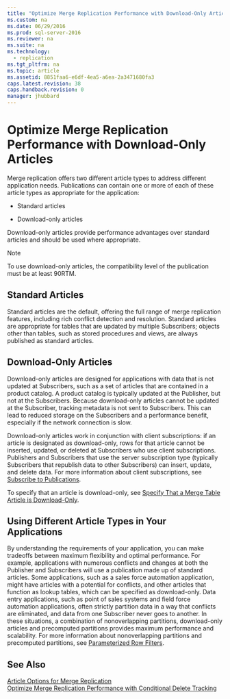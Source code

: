 ```yaml
---
title: "Optimize Merge Replication Performance with Download-Only Articles"
ms.custom: na
ms.date: 06/29/2016
ms.prod: sql-server-2016
ms.reviewer: na
ms.suite: na
ms.technology: 
  - replication
ms.tgt_pltfrm: na
ms.topic: article
ms.assetid: 8851faa6-e6df-4ea5-a6ea-2a3471680fa3
caps.latest.revision: 38
caps.handback.revision: 0
manager: jhubbard
---
```

# Optimize Merge Replication Performance with Download-Only Articles
Merge replication offers two different article types to address different application needs. Publications can contain one or more of each of these article types as appropriate for the application:  
  
-   Standard articles  
  
-   Download-only articles  
  
 Download-only articles provide performance advantages over standard articles and should be used where appropriate.  
  
> [!NOTE]  
>  To use download-only articles, the compatibility level of the publication must be at least 90RTM.  
  
## Standard Articles  
 Standard articles are the default, offering the full range of merge replication features, including rich conflict detection and resolution. Standard articles are appropriate for tables that are updated by multiple Subscribers; objects other than tables, such as stored procedures and views, are always published as standard articles.  
  
## Download-Only Articles  
 Download-only articles are designed for applications with data that is not updated at Subscribers, such as a set of articles that are contained in a product catalog. A product catalog is typically updated at the Publisher, but not at the Subscribers. Because download-only articles cannot be updated at the Subscriber, tracking metadata is not sent to Subscribers. This can lead to reduced storage on the Subscribers and a performance benefit, especially if the network connection is slow.  
  
 Download-only articles work in conjunction with client subscriptions: if an article is designated as download-only, rows for that article cannot be inserted, updated, or deleted at Subscribers who use client subscriptions. Publishers and Subscribers that use the server subscription type (typically Subscribers that republish data to other Subscribers) can insert, update, and delete data. For more information about client subscriptions, see [Subscribe to Publications](../../Topics/TopicNameNotContainA/Subscribe-to-Publications.md).  
  
 To specify that an article is download-only, see [Specify That a Merge Table Article is Download-Only](../../Topics/TopicNameContainA/Specify-That-a-Merge-Table-Article-is-Download-Only.md).  
  
## Using Different Article Types in Your Applications  
 By understanding the requirements of your application, you can make tradeoffs between maximum flexibility and optimal performance. For example, applications with numerous conflicts and changes at both the Publisher and Subscribers will use a publication made up of standard articles. Some applications, such as a sales force automation application, might have articles with a potential for conflicts, and other articles that function as lookup tables, which can be specified as download-only. Data entry applications, such as point of sales systems and field force automation applications, often strictly partition data in a way that conflicts are eliminated, and data from one Subscriber never goes to another. In these situations, a combination of nonoverlapping partitions, download-only articles and precomputed partitions provides maximum performance and scalability. For more information about nonoverlapping partitions and precomputed partitions, see [Parameterized Row Filters](../../Topics/TopicNameNotContainA/Parameterized-Row-Filters.md).  
  
## See Also  
 [Article Options for Merge Replication](../../Topics/TopicNameNotContainA/Article-Options-for-Merge-Replication.md)   
 [Optimize Merge Replication Performance with Conditional Delete Tracking](../../Topics/TopicNameNotContainA/Optimize-Merge-Replication-Performance-with-Conditional-Delete-Tracking.md)